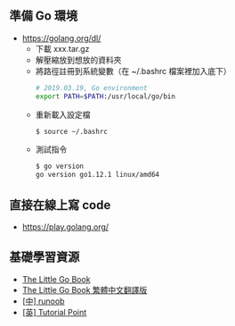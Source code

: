 ## 準備 Go 環境
- https://golang.org/dl/
  - 下載 xxx.tar.gz
  - 解壓縮放到想放的資料夾
  - 將路徑註冊到系統變數（在 ~/.bashrc 檔案裡加入底下）
    ```bash
    # 2019.03.19, Go environment
    export PATH=$PATH:/usr/local/go/bin
    ```
  - 重新載入設定檔
    ```bash
    $ source ~/.bashrc
    ```
  - 測試指令
    ```bash
    $ go version
    go version go1.12.1 linux/amd64
    ```


## 直接在線上寫 code
- https://play.golang.org/

## 基礎學習資源
- [The Little Go Book](https://www.openmymind.net/The-Little-Go-Book/) 
- [The Little Go Book 繁體中文翻譯版](https://kevingo.github.io/the-little-go-book/)
- [[中] runoob](http://www.runoob.com/go/go-tutorial.html)
- [[英] Tutorial Point](https://www.tutorialspoint.com/go/index.htm)


